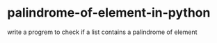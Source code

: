 # palindrome-of-element-in-python
write a progrem to check if a list contains a palindrome of element
